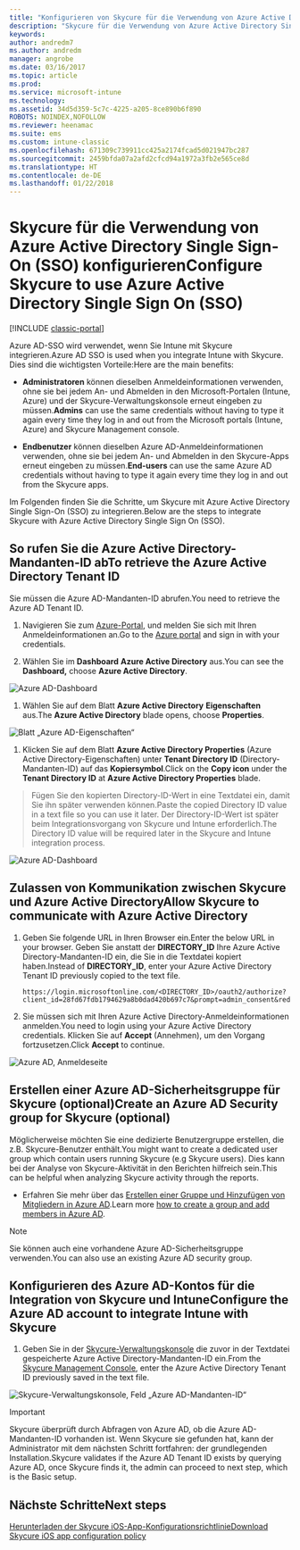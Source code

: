 ```yaml
---
title: "Konfigurieren von Skycure für die Verwendung von Azure Active Directory Single Sign-On (SSO)"
description: "Skycure für die Verwendung von Azure Active Directory Single Sign-On (SSO) konfigurieren"
keywords: 
author: andredm7
ms.author: andredm
manager: angrobe
ms.date: 03/16/2017
ms.topic: article
ms.prod: 
ms.service: microsoft-intune
ms.technology: 
ms.assetid: 34d5d359-5c7c-4225-a205-8ce890b6f890
ROBOTS: NOINDEX,NOFOLLOW
ms.reviewer: heenamac
ms.suite: ems
ms.custom: intune-classic
ms.openlocfilehash: 671309c739911cc425a2174fcad5d021947bc287
ms.sourcegitcommit: 2459bfda07a2afd2cfcd94a1972a3fb2e565ce8d
ms.translationtype: HT
ms.contentlocale: de-DE
ms.lasthandoff: 01/22/2018
---
```

# <a name="configure-skycure-to-use-azure-active-directory-single-sign-on-sso"></a><span data-ttu-id="6d5fa-103">Skycure für die Verwendung von Azure Active Directory Single Sign-On (SSO) konfigurieren</span><span class="sxs-lookup"><span data-stu-id="6d5fa-103">Configure Skycure to use Azure Active Directory Single Sign On (SSO)</span></span>

[!INCLUDE [classic-portal](../includes/classic-portal.md)]

<span data-ttu-id="6d5fa-104">Azure AD-SSO wird verwendet, wenn Sie Intune mit Skycure integrieren.</span><span class="sxs-lookup"><span data-stu-id="6d5fa-104">Azure AD SSO is used when you integrate Intune with Skycure.</span></span> <span data-ttu-id="6d5fa-105">Dies sind die wichtigsten Vorteile:</span><span class="sxs-lookup"><span data-stu-id="6d5fa-105">Here are the main benefits:</span></span>

-   <span data-ttu-id="6d5fa-106">**Administratoren** können dieselben Anmeldeinformationen verwenden, ohne sie bei jedem An- und Abmelden in den Microsoft-Portalen (Intune, Azure) und der Skycure-Verwaltungskonsole erneut eingeben zu müssen.</span><span class="sxs-lookup"><span data-stu-id="6d5fa-106">**Admins** can use the same credentials without having to type it again every time they log in and out from the Microsoft portals (Intune, Azure) and Skycure Management console.</span></span>

-   <span data-ttu-id="6d5fa-107">**Endbenutzer** können dieselben Azure AD-Anmeldeinformationen verwenden, ohne sie bei jedem An- und Abmelden in den Skycure-Apps erneut eingeben zu müssen.</span><span class="sxs-lookup"><span data-stu-id="6d5fa-107">**End-users** can use the same Azure AD credentials without having to type it again every time they log in and out from the Skycure apps.</span></span>

<span data-ttu-id="6d5fa-108">Im Folgenden finden Sie die Schritte, um Skycure mit Azure Active Directory Single Sign-On (SSO) zu integrieren.</span><span class="sxs-lookup"><span data-stu-id="6d5fa-108">Below are the steps to integrate Skycure with Azure Active Directory Single Sign On (SSO).</span></span>

## <a name="to-retrieve-the-azure-active-directory-tenant-id"></a><span data-ttu-id="6d5fa-109">So rufen Sie die Azure Active Directory-Mandanten-ID ab</span><span class="sxs-lookup"><span data-stu-id="6d5fa-109">To retrieve the Azure Active Directory Tenant ID</span></span>

<span data-ttu-id="6d5fa-110">Sie müssen die Azure AD-Mandanten-ID abrufen.</span><span class="sxs-lookup"><span data-stu-id="6d5fa-110">You need to retrieve the Azure AD Tenant ID.</span></span>

1.  <span data-ttu-id="6d5fa-111">Navigieren Sie zum [Azure-Portal](https://portal.azure.com/), und melden Sie sich mit Ihren Anmeldeinformationen an.</span><span class="sxs-lookup"><span data-stu-id="6d5fa-111">Go to the [Azure portal](https://portal.azure.com/) and sign in with your credentials.</span></span>

2.  <span data-ttu-id="6d5fa-112">Wählen Sie im **Dashboard** **Azure Active Directory** aus.</span><span class="sxs-lookup"><span data-stu-id="6d5fa-112">You can see the **Dashboard,** choose **Azure Active Directory**.</span></span>

![Azure AD-Dashboard](../media/mtp/skycure-sso-1.png)

1.  <span data-ttu-id="6d5fa-114">Wählen Sie auf dem Blatt **Azure Active Directory** **Eigenschaften** aus.</span><span class="sxs-lookup"><span data-stu-id="6d5fa-114">The **Azure Active Directory** blade opens, choose **Properties**.</span></span>

![Blatt „Azure AD-Eigenschaften“](../media/mtp/skycure-sso-2.png)

1.  <span data-ttu-id="6d5fa-116">Klicken Sie auf dem Blatt **Azure Active Directory Properties** (Azure Active Directory-Eigenschaften) unter **Tenant Directory ID** (Directory-Mandanten-ID) auf das **Kopiersymbol**.</span><span class="sxs-lookup"><span data-stu-id="6d5fa-116">Click on the **Copy icon** under the **Tenant Directory ID** at **Azure Active Directory Properties** blade.</span></span>

> <span data-ttu-id="6d5fa-117">Fügen Sie den kopierten Directory-ID-Wert in eine Textdatei ein, damit Sie ihn später verwenden können.</span><span class="sxs-lookup"><span data-stu-id="6d5fa-117">Paste the copied Directory ID value in a text file so you can use it later.</span></span> <span data-ttu-id="6d5fa-118">Der Directory-ID-Wert ist später beim Integrationsvorgang von Skycure und Intune erforderlich.</span><span class="sxs-lookup"><span data-stu-id="6d5fa-118">The Directory ID value will be required later in the Skycure and Intune integration process.</span></span>

![Azure AD-Dashboard](../media/mtp/skycure-sso-3.png)

## <a name="allow-skycure-to-communicate-with-azure-active-directory"></a><span data-ttu-id="6d5fa-120">Zulassen von Kommunikation zwischen Skycure und Azure Active Directory</span><span class="sxs-lookup"><span data-stu-id="6d5fa-120">Allow Skycure to communicate with Azure Active Directory</span></span>

1.  <span data-ttu-id="6d5fa-121">Geben Sie folgende URL in Ihren Browser ein.</span><span class="sxs-lookup"><span data-stu-id="6d5fa-121">Enter the below URL in your browser.</span></span> <span data-ttu-id="6d5fa-122">Geben Sie anstatt der **DIRECTORY_ID** Ihre Azure Active Directory-Mandanten-ID ein, die Sie in die Textdatei kopiert haben.</span><span class="sxs-lookup"><span data-stu-id="6d5fa-122">Instead of **DIRECTORY_ID**, enter your Azure Active Directory Tenant ID previously copied to the text file.</span></span>

        https://login.microsoftonline.com/<DIRECTORY_ID>/oauth2/authorize?client_id=28fd67fdb1794629a8b0dad420b697c7&prompt=admin_consent&redirect_uri=https%3A%2F%2Fmc.skycure.com%2Fapi%2Fexternal%2Fmdm%2Faad_app_consent%2Fmanagement_callback&response_type=code

2.  <span data-ttu-id="6d5fa-123">Sie müssen sich mit Ihren Azure Active Directory-Anmeldeinformationen anmelden.</span><span class="sxs-lookup"><span data-stu-id="6d5fa-123">You need to login using your Azure Active Directory credentials.</span></span> <span data-ttu-id="6d5fa-124">Klicken Sie auf **Accept** (Annehmen), um den Vorgang fortzusetzen.</span><span class="sxs-lookup"><span data-stu-id="6d5fa-124">Click **Accept** to continue.</span></span>

![Azure AD, Anmeldeseite](../media/mtp/skycure-sso-4.png)

## <a name="create-an-azure-ad-security-group-for-skycure-optional"></a><span data-ttu-id="6d5fa-126">Erstellen einer Azure AD-Sicherheitsgruppe für Skycure (optional)</span><span class="sxs-lookup"><span data-stu-id="6d5fa-126">Create an Azure AD Security group for Skycure (optional)</span></span>

<span data-ttu-id="6d5fa-127">Möglicherweise möchten Sie eine dedizierte Benutzergruppe erstellen, die z.B. Skycure-Benutzer enthält.</span><span class="sxs-lookup"><span data-stu-id="6d5fa-127">You might want to create a dedicated user group which contain users running Skycure (e.g Skycure users).</span></span> <span data-ttu-id="6d5fa-128">Dies kann bei der Analyse von Skycure-Aktivität in den Berichten hilfreich sein.</span><span class="sxs-lookup"><span data-stu-id="6d5fa-128">This can be helpful when analyzing Skycure activity through the reports.</span></span>

-   <span data-ttu-id="6d5fa-129">Erfahren Sie mehr über das [Erstellen einer Gruppe und Hinzufügen von Mitgliedern in Azure AD](https://docs.microsoft.com/azure/active-directory/active-directory-groups-create-azure-portal).</span><span class="sxs-lookup"><span data-stu-id="6d5fa-129">Learn more [how to create a group and add members in Azure AD](https://docs.microsoft.com/azure/active-directory/active-directory-groups-create-azure-portal).</span></span>

> [!NOTE] 
> <span data-ttu-id="6d5fa-130">Sie können auch eine vorhandene Azure AD-Sicherheitsgruppe verwenden.</span><span class="sxs-lookup"><span data-stu-id="6d5fa-130">You can also use an existing Azure AD security group.</span></span>

## <a name="configure-the-azure-ad-account-to-integrate-intune-with-skycure"></a><span data-ttu-id="6d5fa-131">Konfigurieren des Azure AD-Kontos für die Integration von Skycure und Intune</span><span class="sxs-lookup"><span data-stu-id="6d5fa-131">Configure the Azure AD account to integrate Intune with Skycure</span></span>

1.  <span data-ttu-id="6d5fa-132">Geben Sie in der [Skycure-Verwaltungskonsole](https://aad.skycure.com/) die zuvor in der Textdatei gespeicherte Azure Active Directory-Mandanten-ID ein.</span><span class="sxs-lookup"><span data-stu-id="6d5fa-132">From the [Skycure Management Console](https://aad.skycure.com/), enter the Azure Active Directory Tenant ID previously saved in the text file.</span></span>

![Skycure-Verwaltungskonsole, Feld „Azure AD-Mandanten-ID“](../media/mtp/skycure-sso-5.png)

> [!IMPORTANT] 
> <span data-ttu-id="6d5fa-134">Skycure überprüft durch Abfragen von Azure AD, ob die Azure AD-Mandanten-ID vorhanden ist. Wenn Skycure sie gefunden hat, kann der Administrator mit dem nächsten Schritt fortfahren: der grundlegenden Installation.</span><span class="sxs-lookup"><span data-stu-id="6d5fa-134">Skycure validates if the Azure AD Tenant ID exists by querying Azure AD, once Skycure finds it, the admin can proceed to next step, which is the Basic setup.</span></span>

## <a name="next-steps"></a><span data-ttu-id="6d5fa-135">Nächste Schritte</span><span class="sxs-lookup"><span data-stu-id="6d5fa-135">Next steps</span></span>

[<span data-ttu-id="6d5fa-136">Herunterladen der Skycure iOS-App-Konfigurationsrichtlinie</span><span class="sxs-lookup"><span data-stu-id="6d5fa-136">Download Skycure iOS app configuration policy</span></span>](/intune-classic/deploy-use/download-skycure-ios-app-configuration-policy)
